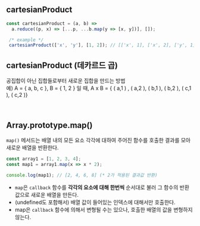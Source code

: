 
## cartesianProduct
```javascript
const cartesianProduct = (a, b) =>
  a.reduce((p, x) => [...p, ...b.map(y => [x, y])], []);

 /* example */  
 cartesianProduct(['x', 'y'], [1, 2]); // [['x', 1], ['x', 2], ['y', 1], ['y', 2]]
  ```

## cartesianProduct (데카르드 곱)

공집합이 아닌 집합들로부터 새로운 집합을 만드는 방법  
예) A = { a, b, c }, B = { 1,  2 } 일 때, A x B = { ( a,1 ) , ( a,2 ), ( b,1 ), ( b,2 ), ( c,1 ), ( c,2 )} 

<br>

## Array.prototype.map()
`map()` 메서드는 배열 내의 모든 요소 각각에 대하여 주어진 함수를 호출한 결과를 모아 새로운 배열을 반환한다.
```javascript
const array1 = [1, 2, 3, 4];
const map1 = array1.map(x => x * 2);

console.log(map1); // [2, 4, 6, 8] (* 2가 적용된 결과값 반환)
```
- `map`은 `callback` 함수를 **각각의 요소에 대해 한번씩** 순서대로 불러 그 함수의 반환값으로 새로운 배열을 만든다.
- (undefined도 포함해서) 배열 값이 들어있는 인덱스에 대해서만 호출한다.
- map은 `callback` 함수에 의해서 변형될 수는 있으나, 호출한 배열의 값을 변형하지 않는다.